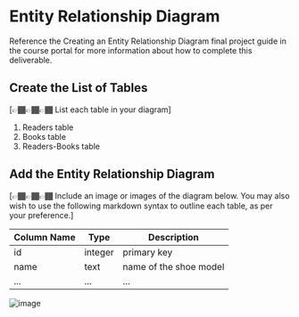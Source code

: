 # Entity Relationship Diagram

Reference the Creating an Entity Relationship Diagram final project guide in the course portal for more information about how to complete this deliverable.

## Create the List of Tables

[👉🏾👉🏾👉🏾 List each table in your diagram]
1. Readers table
2. Books table
3. Readers-Books table

## Add the Entity Relationship Diagram

[👉🏾👉🏾👉🏾 Include an image or images of the diagram below. You may also wish to use the following markdown syntax to outline each table, as per your preference.]

| Column Name | Type | Description |
|-------------|------|-------------|
| id | integer | primary key |
| name | text | name of the shoe model |
| ... | ... | ... |
![image](https://github.com/XujuanChen/web103_finalproject/assets/109524796/35a3026f-47e3-4ebe-89f4-dc270586bda3)
